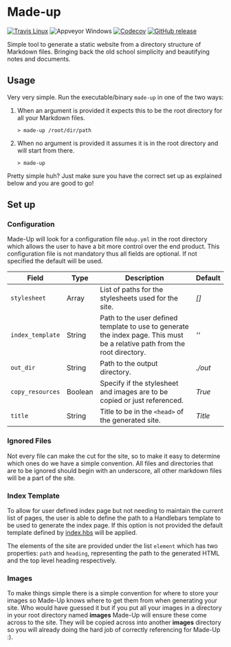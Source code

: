 # Made-up
 [![Travis Linux](https://img.shields.io/travis/maccoda/made-up.svg)](https://travis-ci.org/maccoda/made-up)
 ![Appveyor Windows](https://ci.appveyor.com/api/projects/status/github/maccoda/made-up?svg=true)
[![Codecov](https://img.shields.io/codecov/c/github/maccoda/made-up.svg)](https://codecov.io/gh/maccoda/made-up)
[![GitHub release](https://img.shields.io/github/release/maccoda/made-up.svg)](https://github.com/maccoda/made-up/releases)

Simple tool to generate a static website from a directory structure of Markdown
files. Bringing back the old school simplicity and beautifying notes and
documents.

## Usage
Very very simple. Run the executable/binary `made-up` in one of the two ways:
1. When an argument is provided it expects this to be the root directory for all your Markdown files.
   ```
   > made-up /root/dir/path
   ```
1. When no argument is provided it assumes it is in the root directory and will start from there.
   ```
   > made-up
   ```
Pretty simple huh? Just make sure you have the correct set up as explained below
and you are good to go!

## Set up
### Configuration
Made-Up will look for a configuration file `mdup.yml` in the root directory
which allows the user to have a bit more control over the end product. This
configuration file is not mandatory thus all fields are optional. If not
specified the default will be used.

| Field | Type | Description | Default |
|---|---| --- | --- |
|`stylesheet` | Array<String> | List of paths for the stylesheets used for the site. | *[]* |
|`index_template` | String | Path to the user defined template to use to generate the index page. This must be a relative path from the root directory. | *''* |
| `out_dir`| String | Path to the output directory. | *./out*|
| `copy_resources` | Boolean | Specify if the stylesheet and images are to be copied or just referenced. | *True* |
| `title` | String | Title to be in the `<head>` of the generated site. | *Title* |

### Ignored Files
Not every file can make the cut for the site, so to make it easy to determine
which ones do we have a simple convention. All files and directories that are to
be ignored should begin with an underscore, all other markdown files will be a
part of the site.

### Index Template
To allow for user defined index page but not needing to maintain the current
list of pages, the user is able to define the path to a Handlebars template to be used to generate the index page. If this option is not provided the default template defined by [index.hbs](templates/index.hbs) will be applied.

The elements of the site are provided under the list `element` which has two
properties: `path` and `heading`, representing the path to the generated HTML
and the top level heading respectively.

### Images
To make things simple there is a simple convention for where to store your
images so Made-Up knows where to get them from when generating your site. Who
would have guessed it but if you put all your images in a directory in your root
directory named **images** Made-Up will ensure these come across to the site.
They will be copied across into another **images** directory so you will already
doing the hard job of correctly referencing for Made-Up :).

